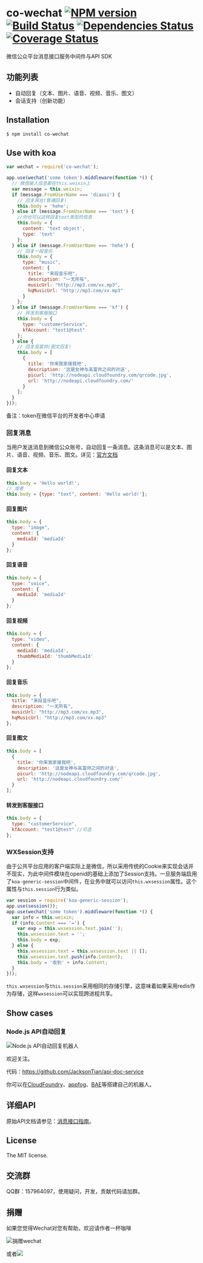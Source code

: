 co-wechat [![NPM version](https://badge.fury.io/js/co-wechat.png)](http://badge.fury.io/js/co-wechat) [![Build Status](https://travis-ci.org/node-webot/co-wechat.png?branch=master)](https://travis-ci.org/node-webot/co-wechat) [![Dependencies Status](https://david-dm.org/node-webot/co-wechat.png)](https://david-dm.org/node-webot/co-wechat) [![Coverage Status](https://coveralls.io/repos/node-webot/co-wechat/badge.png)](https://coveralls.io/r/node-webot/co-wechat)
======

微信公众平台消息接口服务中间件与API SDK

## 功能列表
- 自动回复（文本、图片、语音、视频、音乐、图文）
- 会话支持（创新功能）

## Installation

```sh
$ npm install co-wechat
```

## Use with koa

```js
var wechat = require('co-wechat');

app.use(wechat('some token').middleware(function *() {
  // 微信输入信息都在this.weixin上
  var message = this.weixin;
  if (message.FromUserName === 'diaosi') {
    // 回复屌丝(普通回复)
    this.body = 'hehe';
  } else if (message.FromUserName === 'text') {
    //你也可以这样回复text类型的信息
    this.body = {
      content: 'text object',
      type: 'text'
    };
  } else if (message.FromUserName === 'hehe') {
    // 回复一段音乐
    this.body = {
      type: "music",
      content: {
        title: "来段音乐吧",
        description: "一无所有",
        musicUrl: "http://mp3.com/xx.mp3",
        hqMusicUrl: "http://mp3.com/xx.mp3"
      }
    };
  } else if (message.FromUserName === 'kf') {
    // 转发到客服接口
    this.body = {
      type: "customerService",
      kfAccount: "test1@test"
    };
  } else {
    // 回复高富帅(图文回复)
    this.body = [
      {
        title: '你来我家接我吧',
        description: '这是女神与高富帅之间的对话',
        picurl: 'http://nodeapi.cloudfoundry.com/qrcode.jpg',
        url: 'http://nodeapi.cloudfoundry.com/'
      }
    ];
  }
}));
```
备注：token在微信平台的开发者中心申请

### 回复消息
当用户发送消息到微信公众账号，自动回复一条消息。这条消息可以是文本、图片、语音、视频、音乐、图文。详见：[官方文档](http://mp.weixin.qq.com/wiki/index.php?title=发送被动响应消息)

#### 回复文本
```js
this.body = 'Hello world!';
// 或者
this.body = {type: "text", content: 'Hello world!'};
```
#### 回复图片
```js
this.body = {
  type: "image",
  content: {
    mediaId: 'mediaId'
  }
};
```
#### 回复语音
```js
this.body = {
  type: "voice",
  content: {
    mediaId: 'mediaId'
  }
};
```
#### 回复视频
```js
this.body = {
  type: "video",
  content: {
    mediaId: 'mediaId',
    thumbMediaId: 'thumbMediaId'
  }
};
```
#### 回复音乐
```js
this.body = {
  title: "来段音乐吧",
  description: "一无所有",
  musicUrl: "http://mp3.com/xx.mp3",
  hqMusicUrl: "http://mp3.com/xx.mp3"
};
```
#### 回复图文
```js
this.body = [
  {
    title: '你来我家接我吧',
    description: '这是女神与高富帅之间的对话',
    picurl: 'http://nodeapi.cloudfoundry.com/qrcode.jpg',
    url: 'http://nodeapi.cloudfoundry.com/'
  }
];
```
#### 转发到客服接口
```js
this.body = {
  type: "customerService",
  kfAccount: "test1@test" //可选
};
```

### WXSession支持
由于公共平台应用的客户端实际上是微信，所以采用传统的Cookie来实现会话并不现实，为此中间件模块在openid的基础上添加了Session支持。一旦服务端启用了`koa-generic-session`中间件，在业务中就可以访问`this.wxsession`属性。这个属性与`this.session`行为类似。

```js
var session = require('koa-generic-session');
app.use(session());
app.use(wechat('some token').middleware(function *() {
  var info = this.weixin;
  if (info.Content === '=') {
    var exp = this.wxsession.text.join('');
    this.wxsession.text = '';
    this.body = exp;
  } else {
    this.wxsession.text = this.wxsession.text || [];
    this.wxsession.text.push(info.Content);
    this.body = '收到' + info.Content;
  }
}));
```

`this.wxsession`与`this.session`采用相同的存储引擎，这意味着如果采用redis作为存储，这样`wxsession`可以实现跨进程共享。

## Show cases
### Node.js API自动回复

![Node.js API自动回复机器人](http://nodeapi.diveintonode.org/assets/qrcode.jpg)

欢迎关注。

代码：<https://github.com/JacksonTian/api-doc-service>

你可以在[CloudFoundry](http://www.cloudfoundry.com/)、[appfog](https://www.appfog.com/)、[BAE](http://developer.baidu.com/wiki/index.php?title=docs/cplat/rt/node.js)等搭建自己的机器人。

## 详细API
原始API文档请参见：[消息接口指南](http://mp.weixin.qq.com/wiki/index.php?title=消息接口指南)。

## License
The MIT license.

## 交流群
QQ群：157964097，使用疑问，开发，贡献代码请加群。

## 捐赠
如果您觉得Wechat对您有帮助，欢迎请作者一杯咖啡

![捐赠wechat](https://cloud.githubusercontent.com/assets/327019/2941591/2b9e5e58-d9a7-11e3-9e80-c25aba0a48a1.png)

或者[![](http://img.shields.io/gratipay/JacksonTian.svg)](https://www.gittip.com/JacksonTian/)
